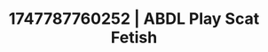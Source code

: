 ---
categories:
- BDSM whisper
- Erotic vulnerability
- Intimate reveal
- Spitroast
- Whispers of pleasure
image: /assets/images/1747787760252.jpg
layout: post
seo:
  description: Featured content with high-quality ABDL Play, Scat Fetish. HD images
    available.
  keywords: ABDL Play, Scat Fetish
  og_image: /assets/images/1747787760252.jpg
  schema_type: VisualArtwork
tags:
- '#1747787760252'
- Scat Fetish
- ABDL Play
title: 1747787760252 | ABDL Play Scat Fetish
---